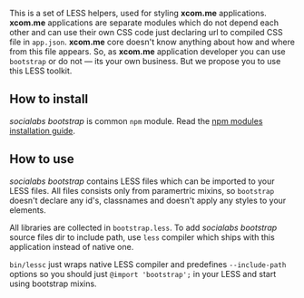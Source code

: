 This is a set of LESS helpers, used for styling **xcom.me** applications.
**xcom.me** applications are separate modules which do not depend each other and can use their own CSS code just declaring url to compiled CSS file in `app.json`. **xcom.me** core doesn't know anything about how and where from this file appears. So, as **xcom.me** application developer you can use `bootstrap` or do not — its your own business. But we propose you to use this LESS toolkit.

## How to install

*socialabs bootstrap* is common `npm` module. Read the [npm modules installation guide](http://npmjs.org/doc/install.html).

## How to use

*socialabs bootstrap* contains LESS files which can be imported to your LESS files.
All files consists only from paramertric mixins, so `bootstrap` doesn't declare any id's, classnames and doesn't apply any styles to your elements.

All libraries are collected in `bootstrap.less`.
To add *socialabs bootstrap* source files dir to include path, use `less` compiler which ships with this application instead of native one.

`bin/lessc` just wraps native LESS compiler and predefines `--include-path` options so you should just `@import 'bootstrap';` in your LESS and start using bootstrap mixins.




